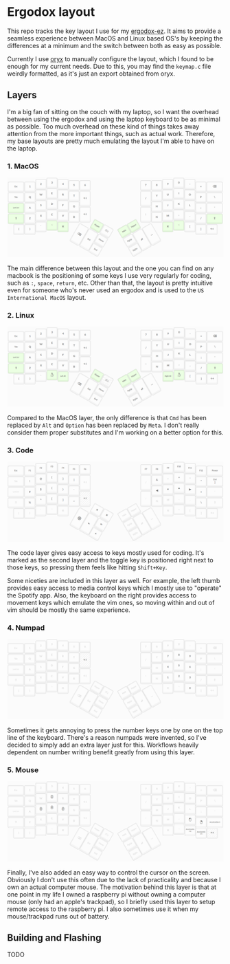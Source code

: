 # Ergodox layout

This repo tracks the key layout I use for my [ergodox-ez](https://ergodox-ez.com/). It aims to provide a seamless experience between MacOS and Linux based OS's by keeping the differences at a minimum and the switch between both as easy as possible.

Currently I use [oryx](https://ergodox-ez.com/pages/oryx) to manually configure the layout, which I found to be enough for my current needs. Due to this, you may find the `keymap.c` file weirdly formatted, as it's just an export obtained from oryx.

## Layers

I'm a big fan of sitting on the couch with my laptop, so I want the overhead between using the ergodox and using the laptop keyboard to be as minimal as possible. Too much overhead on these kind of things takes away attention from the more important things, such as actual work. Therefore, my base layouts are pretty much emulating the layout I'm able to have on the laptop.

### 1. MacOS

![macos](img/macos_layer.png)

The main difference between this layout and the one you can find on any macbook is the positioning of some keys I use very regularly for coding, such as `:`, `space`, `return`, etc. Other than that, the layout is pretty intuitive even for someone who's never used an ergodox and is used to the `US International MacOS` layout.

### 2. Linux

![linux](img/linux_layer.png)

Compared to the MacOS layer, the only difference is that `Cmd` has been replaced by `Alt` and `Option` has been replaced by `Meta`. I don't really consider them proper substitutes and I'm working on a better option for this.

### 3. Code

![code](img/code_layer.png)

The code layer gives easy access to keys mostly used for coding. It's marked as the second layer and the toggle key is positioned right next to those keys, so pressing them feels like hitting `Shift+Key`.

Some niceties are included in this layer as well. For example, the left thumb provides easy access to media control keys which I mostly use to "operate" the Spotify app. Also, the keyboard on the right provides access to movement keys which emulate the vim ones, so moving within and out of vim should be mostly the same experience.

### 4. Numpad

![numpad](img/numpad_layer.png)

Sometimes it gets annoying to press the number keys one by one on the top line of the keyboard. There's a reason numpads were invented, so I've decided to simply add an extra layer just for this. Workflows heavily dependent on number writing benefit greatly from using this layer.

### 5. Mouse

![mouse](img/mouse_layer.png)

Finally, I've also added an easy way to control the cursor on the screen. Obviously I don't use this often due to the lack of practicality and because I own an actual computer mouse. The motivation behind this layer is that at one point in my life I owned a raspberry pi without owning a computer mouse (only had an apple's trackpad), so I briefly used this layer to setup remote access to the raspberry pi. I also sometimes use it when my mouse/trackpad runs out of battery.

## Building and Flashing

TODO
